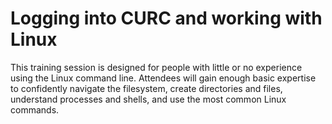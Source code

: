 # Logging into CURC and working with Linux

This training session is designed for people with little or no experience using the Linux command line. Attendees will gain enough basic expertise to confidently navigate the filesystem, create directories and files, understand processes and shells, and use the most common Linux commands.
